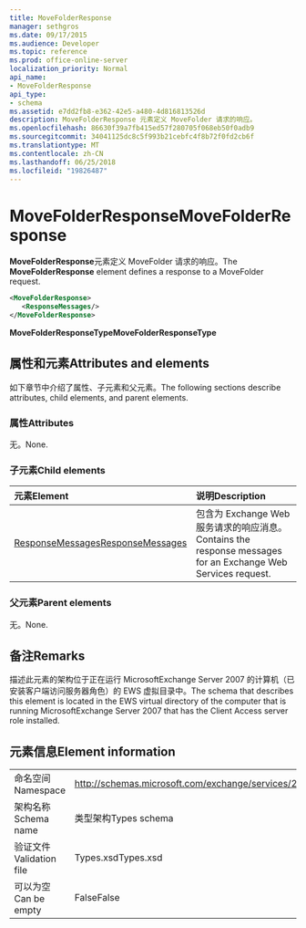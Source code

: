 ```yaml
---
title: MoveFolderResponse
manager: sethgros
ms.date: 09/17/2015
ms.audience: Developer
ms.topic: reference
ms.prod: office-online-server
localization_priority: Normal
api_name:
- MoveFolderResponse
api_type:
- schema
ms.assetid: e7dd2fb8-e362-42e5-a480-4d816813526d
description: MoveFolderResponse 元素定义 MoveFolder 请求的响应。
ms.openlocfilehash: 86630f39a7fb415ed57f280705f068eb50f0adb9
ms.sourcegitcommit: 34041125dc8c5f993b21cebfc4f8b72f0fd2cb6f
ms.translationtype: MT
ms.contentlocale: zh-CN
ms.lasthandoff: 06/25/2018
ms.locfileid: "19826487"
---
```

# <a name="movefolderresponse"></a><span data-ttu-id="5a175-103">MoveFolderResponse</span><span class="sxs-lookup"><span data-stu-id="5a175-103">MoveFolderResponse</span></span>

<span data-ttu-id="5a175-104">**MoveFolderResponse**元素定义 MoveFolder 请求的响应。</span><span class="sxs-lookup"><span data-stu-id="5a175-104">The **MoveFolderResponse** element defines a response to a MoveFolder request.</span></span> 
  
```xml
<MoveFolderResponse>
   <ResponseMessages/>
</MoveFolderResponse>
```

 <span data-ttu-id="5a175-105">**MoveFolderResponseType**</span><span class="sxs-lookup"><span data-stu-id="5a175-105">**MoveFolderResponseType**</span></span>
## <a name="attributes-and-elements"></a><span data-ttu-id="5a175-106">属性和元素</span><span class="sxs-lookup"><span data-stu-id="5a175-106">Attributes and elements</span></span>

<span data-ttu-id="5a175-107">如下章节中介绍了属性、子元素和父元素。</span><span class="sxs-lookup"><span data-stu-id="5a175-107">The following sections describe attributes, child elements, and parent elements.</span></span>
  
### <a name="attributes"></a><span data-ttu-id="5a175-108">属性</span><span class="sxs-lookup"><span data-stu-id="5a175-108">Attributes</span></span>

<span data-ttu-id="5a175-109">无。</span><span class="sxs-lookup"><span data-stu-id="5a175-109">None.</span></span>
  
### <a name="child-elements"></a><span data-ttu-id="5a175-110">子元素</span><span class="sxs-lookup"><span data-stu-id="5a175-110">Child elements</span></span>

|<span data-ttu-id="5a175-111">**元素**</span><span class="sxs-lookup"><span data-stu-id="5a175-111">**Element**</span></span>|<span data-ttu-id="5a175-112">**说明**</span><span class="sxs-lookup"><span data-stu-id="5a175-112">**Description**</span></span>|
|:-----|:-----|
|[<span data-ttu-id="5a175-113">ResponseMessages</span><span class="sxs-lookup"><span data-stu-id="5a175-113">ResponseMessages</span></span>](responsemessages.md) <br/> |<span data-ttu-id="5a175-114">包含为 Exchange Web 服务请求的响应消息。</span><span class="sxs-lookup"><span data-stu-id="5a175-114">Contains the response messages for an Exchange Web Services request.</span></span>  <br/> |
   
### <a name="parent-elements"></a><span data-ttu-id="5a175-115">父元素</span><span class="sxs-lookup"><span data-stu-id="5a175-115">Parent elements</span></span>

<span data-ttu-id="5a175-116">无。</span><span class="sxs-lookup"><span data-stu-id="5a175-116">None.</span></span>
  
## <a name="remarks"></a><span data-ttu-id="5a175-117">备注</span><span class="sxs-lookup"><span data-stu-id="5a175-117">Remarks</span></span>

<span data-ttu-id="5a175-118">描述此元素的架构位于正在运行 MicrosoftExchange Server 2007 的计算机（已安装客户端访问服务器角色）的 EWS 虚拟目录中。</span><span class="sxs-lookup"><span data-stu-id="5a175-118">The schema that describes this element is located in the EWS virtual directory of the computer that is running MicrosoftExchange Server 2007 that has the Client Access server role installed.</span></span>
  
## <a name="element-information"></a><span data-ttu-id="5a175-119">元素信息</span><span class="sxs-lookup"><span data-stu-id="5a175-119">Element information</span></span>

|||
|:-----|:-----|
|<span data-ttu-id="5a175-120">命名空间</span><span class="sxs-lookup"><span data-stu-id="5a175-120">Namespace</span></span>  <br/> |http://schemas.microsoft.com/exchange/services/2006/types  <br/> |
|<span data-ttu-id="5a175-121">架构名称</span><span class="sxs-lookup"><span data-stu-id="5a175-121">Schema name</span></span>  <br/> |<span data-ttu-id="5a175-122">类型架构</span><span class="sxs-lookup"><span data-stu-id="5a175-122">Types schema</span></span>  <br/> |
|<span data-ttu-id="5a175-123">验证文件</span><span class="sxs-lookup"><span data-stu-id="5a175-123">Validation file</span></span>  <br/> |<span data-ttu-id="5a175-124">Types.xsd</span><span class="sxs-lookup"><span data-stu-id="5a175-124">Types.xsd</span></span>  <br/> |
|<span data-ttu-id="5a175-125">可以为空</span><span class="sxs-lookup"><span data-stu-id="5a175-125">Can be empty</span></span>  <br/> |<span data-ttu-id="5a175-126">False</span><span class="sxs-lookup"><span data-stu-id="5a175-126">False</span></span>  <br/> |
   

